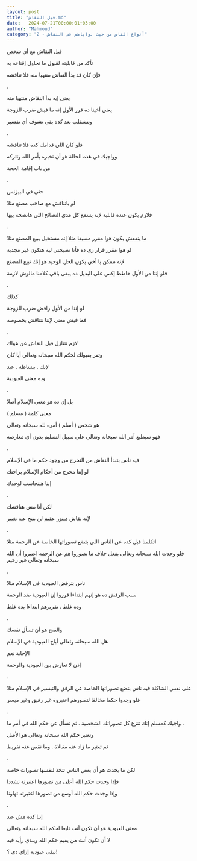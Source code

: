 ```yaml
---
layout: post
title: "قبل النقاش.md"
date:   2024-07-21T00:00:01+03:00
author: "Mahmoud"
category: "2 - أنواع الناس من حيث نواياهم في النقاش"
---
```

قبل النقاش مع أي شخص

تأكد من قابليته لقبول ما تحاول إقناعه به

فإن كان قد بدأ النقاش منتهيا منه فلا تناقشه

.

يعني إيه بدأ النقاش منتهيا منه

يعني أخينا ده قرر الأول إنه ما فيش ضرب للزوجة

ونتشقلب بعد كده بقى نشوف أي تفسير

.

فلو كان اللي قدامك كده فلا تناقشه

وواجبك في هذه الحالة هو أن تخبره بأمر الله وتتركه

من باب إقامة الحجة

.

حتى في البيزنس

لو باتناقش مع صاحب مصنع مثلا

فلازم يكون عنده قابلية لإنه يسمع كل مدى النصائح اللي
هانصحه بيها

.

ما ينفعش يكون هوا مقرر مسبقا مثلا إنه مستحيل يبيع المصنع
مثلا

لو هوا مقرر قرار زي ده فأنا نصيحتي ليه هتكون غير
مجدية

لإنه ممكن يا أخي يكون الحل الوحيد هو إنك تبيع
المصنع

فلو إنتا من الأول حاطط إكس على البديل ده يبقى باقي
كلامنا مالوش لازمة

.

كذلك

لو إنتا من الأول رافض ضرب للزوجة

فما فيش معنى لإننا نتناقش بخصوصه

.

لازم تتنازل قبل النقاش عن هواك

وتقر بقبولك لحكم الله سبحانه وتعالى أيا كان

لإنك . ببساطة . عبد

وده معنى العبودية

.

بل إن ده هو معنى الإسلام أصلا

معنى كلمة ( مسلم )

هو شخص ( أسلم ) أمره لله سبحانه وتعالى

فهو سيطيع أمر الله سبحانه وتعالى على سبيل التسليم بدون
أي معارضة

.

فيه ناس بتبدأ النقاش من التحرج من وجود حكم ما في
الإسلام

لو إنتا محرج من أحكام الإسلام براحتك

إنتا هتتحاسب لوحدك

.

لكن أنا مش هناقشك

لإنه نقاش مبتور عقيم لن ينتج عنه تغيير

.

اتكلمنا قبل كده عن الناس اللي بتضع تصوراتها الخاصة عن
الرحمة مثلا

فلو وجدت الله سبحانه وتعالى يفعل خلاف ما تصوروا هم عن
الرحمة اعتبروا أن الله سبحانه وتعالى غير رحيم

.

ناس بترفض العبودية في الإسلام مثلا

سبب الرفض ده هو إنهم ابتداءا قرروا إن العبودية ضد
الرحمة

وده غلط . تقريرهم ابتداءا بده غلط

.

والصح هو أن تسأل نفسك

هل الله سبحانه وتعالى أباح العبودية في الإسلام

الإجابة نعم

إذن لا تعارض بين العبودية والرحمة

.

على نفس الشاكلة فيه ناس بتضع تصوراتها الخاصة عن الرفق
والتيسير في الإسلام مثلا

فلو وجدوا حكما مخالفا لتصورهم اعتبروه غير رفيق وغير
ميسر

.

واجبك كمسلم إنك تنزع كل تصوراتك الشخصية . ثم تسأل عن حكم
الله في أمر ما .

وتعتبر حكم الله سبحانه وتعالى هو الأصل

ثم تعتبر ما زاد عنه مغالاة . وما نقص عنه تفريط

.

لكن ما يحدث هو أن بعض الناس تتخذ لنفسها تصورات
خاصة

فإذا وجدت حكم الله أعلى من تصورها اعتبرته تشددا

وإذا وجدت حكم الله أوسع من تصورها اعتبرته تهاونا

.

إنتا كده مش عبد

معنى العبودية هو أن تكون أنت تابعا لحكم الله سبحانه
وتعالى

لا أن تكون أنت من يقيم حكم الله ويبدي رأيه فيه

تبقى عبودية إزاي دي ؟!
